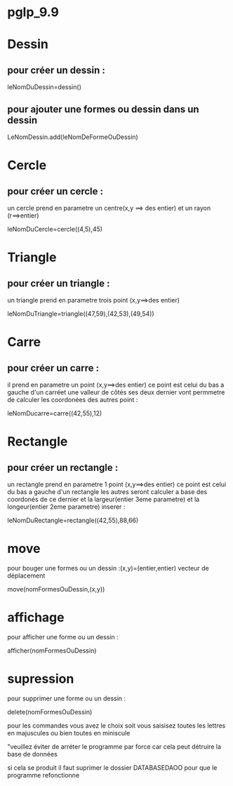 # pglp_9.9
<h1>Dessin</h1>
<h2>pour créer un dessin :</h1>
    leNomDuDessin=dessin()
<h2> pour ajouter une formes ou dessin dans un dessin </h2>
     LeNomDessin.add(leNomDeFormeOuDessin)
<h1>Cercle</h1>
<h2>  pour créer un cercle :</h2>
    <p>un cercle prend en parametre un centre(x,y ==> des entier) et un rayon (r==>entier)</p>
    leNomDuCercle=cercle((4,5),45)


<h1>Triangle</h1>
<h2>  pour créer un triangle :</h2>
  <p> un triangle prend en parametre trois point (x,y==>des entier) </p>
  leNomDuTriangle=triangle((47,59),(42,53),(49,54))


<h1>Carre</h1>
<h2>  pour créer un carre :</h2>
<p>il prend en parametre un point (x,y==>des entier)  ce point est celui du bas a gauche d'un carréet une valleur de côtés ses deux dernier vont permmetre de calculer les coordonées des autres point :</p>
  leNomDucarre=carre((42,55),12)
<h1>Rectangle</h1>
<h2>  pour créer un rectangle :</h2>
<p>un rectangle prend en parametre 1 point (x,y==>des entier) ce point est celui du bas a gauche  d'un rectangle les autres seront calculer a base des coordonés de ce dernier et la largeur(entier 3eme parametre) et la longeur(entier 2eme parametre) inserer :</p>
    leNomDuRectangle=rectangle((42,55),88,66)

<h1>move</h1>
<p>  pour bouger une formes ou un dessin :(x,y)=(entier,entier) vecteur de déplacement<p>
move(nomFormesOuDessin,(x,y))

<h1>affichage</h1>
<p>  pour afficher une forme ou un dessin :</p>
afficher(nomFormesOuDessin)
<h1>supression</h1>
<p>  pour supprimer une forme ou un dessin :</p>
delete(nomFormesOuDessin)

<p> pour les commandes vous avez le choix soit vous  saisisez toutes les lettres en majuscules ou bien  toutes en  miniscule</p>
<p>"veuillez éviter de arréter le programme par force car cela peut détruire la base de données</p> 
<p>si  cela se produit il faut suprimer le dossier DATABASEDAOO pour que le programme  refonctionne </p>
